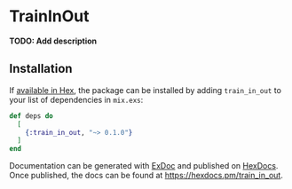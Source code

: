 # TrainInOut

**TODO: Add description**

## Installation

If [available in Hex](https://hex.pm/docs/publish), the package can be installed
by adding `train_in_out` to your list of dependencies in `mix.exs`:

```elixir
def deps do
  [
    {:train_in_out, "~> 0.1.0"}
  ]
end
```

Documentation can be generated with [ExDoc](https://github.com/elixir-lang/ex_doc)
and published on [HexDocs](https://hexdocs.pm). Once published, the docs can
be found at <https://hexdocs.pm/train_in_out>.

